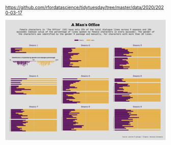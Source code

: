 https://github.com/rfordatascience/tidytuesday/tree/master/data/2020/2020-03-17

![](plots/the-office.png)


